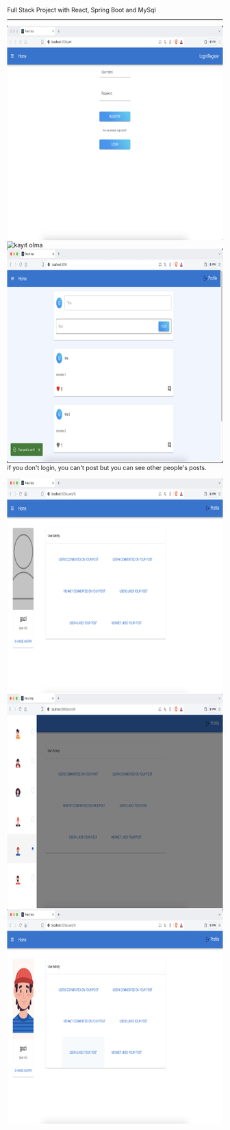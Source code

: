 Full Stack Project with React, Spring Boot and MySql
<hr>
<img src="ss/giriş ve kayıt ekranı.png" alt="giriş ve kayıt ekranı" width="800" height="500">
<br>
<img src="ss/kayıt olma.png" alt="kayıt olma" width="800" height="500">
<br>
<img src="ss/gönderi paylaşma.png" alt="gönderi paylaşma" width="800" height="500">
<br>
if you don't login, you can't post but you can see other people's posts.
<br>
<br>
<img src="ss/profil sayfası.png" alt="profil sayfası" width="800" height="500">
<br>
<img src="ss/profil resmi değiştirme.png" alt="profil resmi değiştirme" width="800" height="500">
<br>
<img src="ss/yeni profil.png" alt="yeni profil" width="800" height="500">
<br>